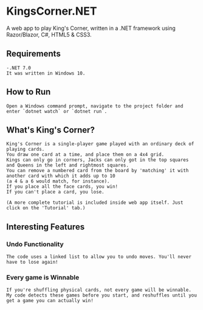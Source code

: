 # KingsCorner.NET
A web app to play King's Corner, written in a .NET framework using Razor/Blazor, C#, HTML5 &amp; CSS3.

## Requirements
    -.NET 7.0
    It was written in Windows 10.

## How to Run
    Open a Windows command prompt, navigate to the project folder and enter `dotnet watch` or `dotnet run`.

## What's King's Corner?
    King's Corner is a single-player game played with an ordinary deck of playing cards.
    You draw one card at a time, and place them on a 4x4 grid.
    Kings can only go in corners, Jacks can only got in the top squares and Queens in the left and rightmost squares. 
    You can remove a numbered card from the board by 'matching' it with another card with which it adds up to 10 
    (a 4 & a 6 would match, for instance). 
    If you place all the face cards, you win!
    If you can't place a card, you lose.
    
    (A more complete tutorial is included inside web app itself. Just click on the 'Tutorial' tab.)
    
## Interesting Features
### Undo Functionality
    The code uses a linked list to allow you to undo moves. You'll never have to lose again!
### Every game is Winnable
    If you're shuffling physical cards, not every game will be winnable. My code detects these games before you start, and reshuffles until you get a game you can actually win!
